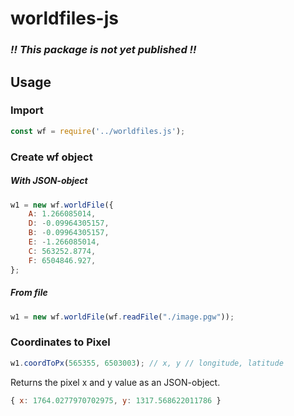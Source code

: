 # worldfiles-js

### *!! This package is not yet published !!*

## Usage
### Import
```js
const wf = require('../worldfiles.js');
```

### Create wf object
##### With JSON-object 
```js
w1 = new wf.worldFile({
    A: 1.266085014, 
    D: -0.09964305157,
    B: -0.09964305157,
    E: -1.266085014,
    C: 563252.8774,
    F: 6504846.927,
};
```
##### From file
```js
w1 = new wf.worldFile(wf.readFile("./image.pgw"));
```

### Coordinates to Pixel
```js
w1.coordToPx(565355, 6503003); // x, y // longitude, latitude
```
Returns the pixel x and y value as an JSON-object.
```js
{ x: 1764.0277970702975, y: 1317.568622011786 }
```
